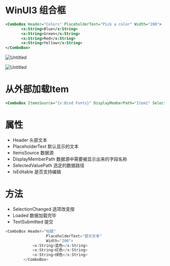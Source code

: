 # WinUI3 组合框

```xml
<ComboBox Header="Colors" PlaceholderText="Pick a color" Width="200">
       <x:String>Blue</x:String>
       <x:String>Green</x:String>
       <x:String>Red</x:String>
       <x:String>Yellow</x:String>
</ComboBox>
```

![Untitled](WinUI3%20%E7%BB%84%E5%90%88%E6%A1%86%20ba1ee556a8da4fb285315bee838587e2/Untitled.png)

![Untitled](WinUI3%20%E7%BB%84%E5%90%88%E6%A1%86%20ba1ee556a8da4fb285315bee838587e2/Untitled%201.png)

# 从外部加载Item

```xml
<ComboBox ItemsSource="{x:Bind Fonts}" DisplayMemberPath="Item1" SelectedValuePath="Item2" Header="Font" Width="200" Loaded="Combo2_Loaded"/>
```

# 属性

- Header 头部文本
- PlaceholderText 默认显示的文本
- ItemsSource 数据源
- DisplayMemberPath 数据源中需要被显示出来的字段名称
- SelectedValuePath 选定的数据路径
- IsEditable 是否支持编辑

# 方法

- SelectionChanged 选项改变按
- Loaded 数据加载完毕
- TextSubmitted 提交

~~~ C#
<ComboBox Header="标题"
                  PlaceholderText="提示文本"
                  Width="200">
            <x:String>蓝色</x:String>
            <x:String>红色</x:String>
            <x:String>绿色</x:String>
        </ComboBox>
~~~

